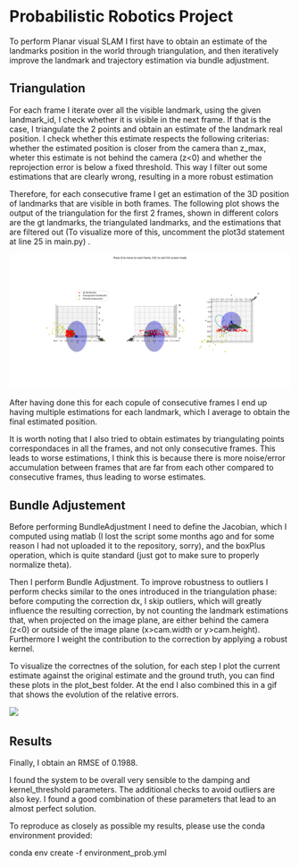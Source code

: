 # Probabilistic Robotics Project 
To perform Planar visual SLAM I first have to obtain an estimate of the landmarks position in the world through triangulation, and then iteratively improve the landmark and trajectory estimation via bundle adjustment.

## Triangulation 

For each frame I iterate over all the visible landmark, using the given landmark_id, I check whether it is visible in the next frame. If that is the case, I triangulate the 2 points and obtain an estimate of the landmark real position. I check whether this estimate respects the following criterias: whether the estimated position is closer from the camera than z_max, wheter this estimate is not behind the camera (z<0) and whether the reprojection error is below a fixed threshold. This way I filter out some estimations that are clearly wrong, resulting in a more robust estimation

Therefore, for each consecutive frame I get an estimation of the 3D position of landmarks that are visible in both frames. The following plot shows the output of the triangulation for the first 2 frames, shown in different colors are the gt landmarks, the triangulated landmarks, and the estimations that are filtered out (To visualize more of this, uncomment the plot3d statement at line 25 in main.py) . 

![](media/triang.png)

After having done this for each copule of consecutive frames I end up having multiple estimations for each landmark, which I average to obtain the final estimated position.

It is worth noting that I also tried to obtain estimates by triangulating points correspondaces in all the frames, and not only consecutive frames. This leads to worse estimations, I think this is because there is more noise/error accumulation between frames that are far from each other compared to consecutive frames, thus leading to worse estimates.

## Bundle Adjustement

Before performing BundleAdjustment I need to define the Jacobian, which I computed using matlab (I lost the script some months ago and for some reason I had not uploaded it to the repository, sorry), and the boxPlus operation, which is quite standard (just got to make sure to properly normalize theta).

Then I perform Bundle Adjustment. To improve robustness to outliers I perform checks similar to the ones introduced in the triangulation phase: before computing the correction dx, I skip outliers, which will greatly influence the resulting correction, by not counting the landmark estimations that, when projected on the image plane, are either behind the camera (z<0) or outside of the image plane (x>cam.width or y>cam.height). Furthermore I weight the contribution to the correction by applying a robust kernel.

To visualize the correctnes of the solution, for each step I plot the current estimate against the original estimate and the ground truth, you can find these plots in the plot_best folder. At the end I also combined this in a gif that shows the evolution of the relative errors.

![](plots_best/animation.gif)

## Results

Finally, I obtain an RMSE of 0.1988.

I found the system to be overall very sensible to the damping and kernel_threshold parameters. The additional checks to avoid outliers are also key. I found a good combination of these parameters that lead to an almost perfect solution.

To reproduce as closely as possible my results, please use the conda environment provided:

conda env create -f environment_prob.yml
